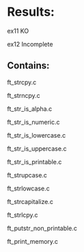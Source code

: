 # Results: 
ex11 KO

ex12 Incomplete

## Contains:
ft_strcpy.c

ft_strncpy.c

ft_str_is_alpha.c

ft_str_is_numeric.c

ft_str_is_lowercase.c

ft_str_is_uppercase.c

ft_str_is_printable.c

ft_strupcase.c

ft_strlowcase.c

ft_strcapitalize.c

ft_strlcpy.c

ft_putstr_non_printable.c

ft_print_memory.c
